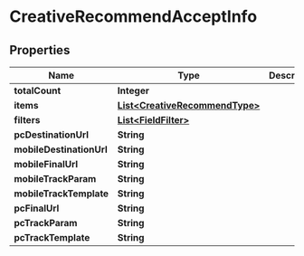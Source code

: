 

# CreativeRecommendAcceptInfo


## Properties

Name | Type | Description | Notes
------------ | ------------- | ------------- | -------------
**totalCount** | **Integer** |  |  [optional]
**items** | [**List&lt;CreativeRecommendType&gt;**](CreativeRecommendType.md) |  |  [optional]
**filters** | [**List&lt;FieldFilter&gt;**](FieldFilter.md) |  |  [optional]
**pcDestinationUrl** | **String** |  |  [optional]
**mobileDestinationUrl** | **String** |  |  [optional]
**mobileFinalUrl** | **String** |  |  [optional]
**mobileTrackParam** | **String** |  |  [optional]
**mobileTrackTemplate** | **String** |  |  [optional]
**pcFinalUrl** | **String** |  |  [optional]
**pcTrackParam** | **String** |  |  [optional]
**pcTrackTemplate** | **String** |  |  [optional]



